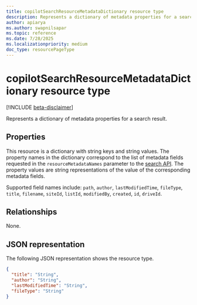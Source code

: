 ```yaml
---
title: copilotSearchResourceMetadataDictionary resource type
description: Represents a dictionary of metadata properties for a search result.
author: apiarya
ms.author: swapnilsapar
ms.topic: reference
ms.date: 7/28/2025
ms.localizationpriority: medium
doc_type: resourcePageType
---
```


# copilotSearchResourceMetadataDictionary resource type

[!INCLUDE [beta-disclaimer](../../includes/beta-disclaimer.md)]

Represents a dictionary of metadata properties for a search result.

## Properties

This resource is a dictionary with string keys and string values. The property names in the dictionary correspond to the list of metadata fields requested in the `resourceMetadataNames` parameter to the [search API](../operation-search.md). The property values are string representations of the value of the corresponding metadata fields.

Supported field names include: `path`, `author`, `lastModifiedTime`, `fileType`, `title`, `filename`, `siteId`, `listId`, `modifiedBy`, `created`, `id`, `driveId`.

## Relationships

None.

## JSON representation

The following JSON representation shows the resource type.

```json
{
  "title": "String",
  "author": "String",
  "lastModifiedTime": "String",
  "fileType": "String"
}
```
